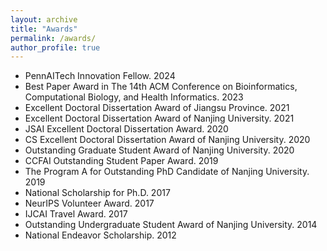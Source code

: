 ```yaml
---
layout: archive
title: "Awards"
permalink: /awards/
author_profile: true
---
```


- PennAITech Innovation Fellow. 2024
- Best Paper Award in The 14th ACM Conference on Bioinformatics, Computational Biology, and Health Informatics. 2023
- Excellent Doctoral Dissertation Award of Jiangsu Province. 2021
- Excellent Doctoral Dissertation Award of Nanjing University. 2021
- JSAI Excellent Doctoral Dissertation Award. 2020
- CS Excellent Doctoral Dissertation Award of Nanjing University. 2020
- Outstanding Graduate Student Award of Nanjing University. 2020
- CCFAI Outstanding Student Paper Award. 2019
- The Program A for Outstanding PhD Candidate of Nanjing University. 2019
- National Scholarship for Ph.D. 2017
- NeurIPS Volunteer Award. 2017
- IJCAI Travel Award. 2017
- Outstanding Undergraduate Student Award of Nanjing University. 2014
- National Endeavor Scholarship. 2012
